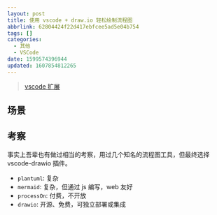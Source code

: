 ```yaml
---
layout: post
title: 使用 vscode + draw.io 轻松绘制流程图
abbrlink: 62804424f22d417ebfcee5ad5e04b754
tags: []
categories:
  - 其他
  - VSCode
date: 1599574396944
updated: 1607854812265
---
```


> [vscode 扩展](https://marketplace.visualstudio.com/items?itemName=hediet.vscode-drawio-insiders-build)

## 场景

## 考察

事实上吾辈也有做过相当的考察，用过几个知名的流程图工具，但最终选择 vscode-drawio 插件。

- `plantuml`: 复杂
- `mermaid`: 复杂，但通过 js 编写，web 友好
- `processOn`: 付费，不开放
- `drawio`: 开源、免费，可独立部署或集成
